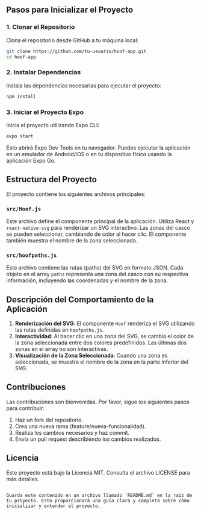## Pasos para Inicializar el Proyecto

### 1. Clonar el Repositorio

Clona el repositorio desde GitHub a tu máquina local:

```sh
git clone https://github.com/tu-usuario/hoof-app.git
cd hoof-app
```

### 2. Instalar Dependencias

Instala las dependencias necesarias para ejecutar el proyecto:

```sh
npm install
```

### 3. Iniciar el Proyecto Expo

Inicia el proyecto utilizando Expo CLI:

```sh
expo start
```

Esto abrirá Expo Dev Tools en tu navegador. Puedes ejecutar la aplicación en un emulador de Android/iOS o en tu dispositivo físico usando la aplicación Expo Go.

## Estructura del Proyecto

El proyecto contiene los siguientes archivos principales:

### `src/Hoof.js`

Este archivo define el componente principal de la aplicación. Utiliza React y `react-native-svg` para renderizar un SVG interactivo. Las zonas del casco se pueden seleccionar, cambiando de color al hacer clic. El componente también muestra el nombre de la zona seleccionada.

### `src/hoofpaths.js`

Este archivo contiene las rutas (paths) del SVG en formato JSON. Cada objeto en el array `paths` representa una zona del casco con su respectiva información, incluyendo las coordenadas y el nombre de la zona.

## Descripción del Comportamiento de la Aplicación

1. **Renderización del SVG**: El componente `Hoof` renderiza el SVG utilizando las rutas definidas en `hoofpaths.js`.
2. **Interactividad**: Al hacer clic en una zona del SVG, se cambia el color de la zona seleccionada entre dos colores predefinidos. Las últimas dos zonas en el array no son interactivas.
3. **Visualización de la Zona Seleccionada**: Cuando una zona es seleccionada, se muestra el nombre de la zona en la parte inferior del SVG.

## Contribuciones

Las contribuciones son bienvenidas. Por favor, sigue los siguientes pasos para contribuir:

1. Haz un fork del repositorio.
2. Crea una nueva rama (feature/nueva-funcionalidad).
3. Realiza los cambios necesarios y haz commit.
4. Envía un pull request describiendo los cambios realizados.

## Licencia

Este proyecto está bajo la Licencia MIT. Consulta el archivo LICENSE para más detalles.
```

Guarda este contenido en un archivo llamado `README.md` en la raíz de tu proyecto. Esto proporcionará una guía clara y completa sobre cómo inicializar y entender el proyecto.
